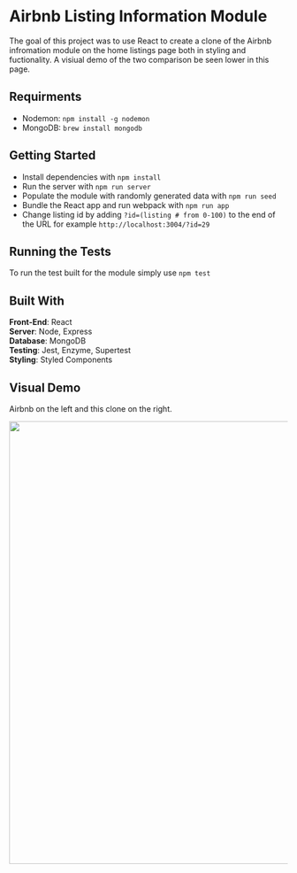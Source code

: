 
# Airbnb Listing Information Module
The goal of this project was to use React to create a clone of the Airbnb infromation module on the home listings page both in styling and fuctionality. A visiual demo of the two comparison be seen lower in this page.

## Requirments 
- Nodemon: `npm install -g nodemon`
- MongoDB: `brew install mongodb`

## Getting Started
- Install dependencies with `npm install`
- Run the server with `npm run server`
- Populate the module with randomly generated data with `npm run seed`
- Bundle the React app and run webpack with `npm run app`
- Change listing id by adding `?id=(listing # from 0-100)` to the end of the URL for example `http://localhost:3004/?id=29`

## Running the Tests
To run the test built for the module simply use `npm test`

## Built With
  **Front-End**: React  
  **Server**: Node, Express  
  **Database**: MongoDB  
  **Testing**: Jest, Enzyme, Supertest  
  **Styling**: Styled Components  

## Visual Demo
Airbnb on the left and this clone on the right.  

 <img src="https://media.giphy.com/media/gf5h875WqEELIED4SO/giphy.gif" width="800px">  
 
